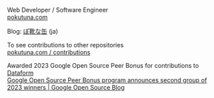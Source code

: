 Web Developer / Software Engineer  
[pokutuna.com](https://pokutuna.com/)

Blog: [ぽ靴な缶](https://blog.pokutuna.com/) (ja)

To see contributions to other repositories  
[pokutuna.com / contributions](https://pokutuna.com/contributions)


Awarded 2023 Google Open Source Peer Bonus for contributions to [Dataform](https://github.com/dataform-co/dataform)  
[Google Open Source Peer Bonus program announces second group of 2023 winners | Google Open Source Blog](https://opensource.googleblog.com/2023/12/google-open-source-peer-bonus-program-announces-second-group-of-2023-winners.html)

<!--
[![pokutuna's GitHub stats](https://github-readme-stats.vercel.app/api?username=pokutuna&count_private=true&show_icons=true)](https://github.com/anuraghazra/github-readme-stats)


[![Top Langs](https://github-readme-stats.vercel.app/api/top-langs/?username=pokutuna&layout=compact)](https://github.com/anuraghazra/github-readme-stats)
-->

